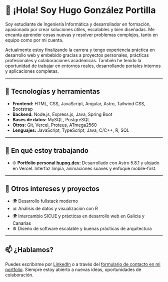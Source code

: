 # 👋 ¡Hola! Soy Hugo González Portilla

Soy estudiante de Ingeniería Informática y desarrollador en formación, apasionado por crear soluciones útiles, escalables y bien diseñadas. Me encanta aprender cosas nuevas y resolver problemas complejos, tanto en equipo como por mi cuenta.

Actualmente estoy finalizando la carrera y tengo experiencia práctica en desarrollo web y embebido gracias a proyectos personales, prácticas profesionales y colaboraciones académicas. También he tenido la oportunidad de trabajar en entornos reales, desarrollando portales internos y aplicaciones completas.

---

## 🚀 Tecnologías y herramientas

- **Frontend:** HTML, CSS, JavaScript, Angular, Astro, Tailwind CSS, Bootstrap
- **Backend:** Node.js, Express.js, Java, Spring Boot  
- **Bases de datos:** MySQL, PostgreSQL  
- **Otros:** Git, Vercel, Proteus, ATmega2560  
- **Lenguajes:** JavaScript, TypeScript, Java, C/C++, R, SQL  

---

## 🧠 En qué estoy trabajando

- 🌐 **Portfolio personal [hupog.dev](https://hupog.dev)**: Desarrollado con Astro 5.8.1 y alojado en Vercel. Interfaz limpia, animaciones suaves y enfoque mobile-first.

---

## 📌 Otros intereses y proyectos

- 🌍 Desarrollo fullstack moderno
- 📊 Análisis de datos y visualización con R  
- 🌍 Intercambio SICUE y prácticas en desarrollo web en Galicia y Canarias  
- ⚙️ Diseño de software escalable y buenas prácticas de arquitectura

---

## 📫 ¿Hablamos?

Puedes escribirme por [LinkedIn](https://linkedin.com/in/hugo-gonzález-portilla) o a través del [formulario de contacto en mi portfolio](https://hupog.dev). Siempre estoy abierto a nuevas ideas, oportunidades de colaboración.




